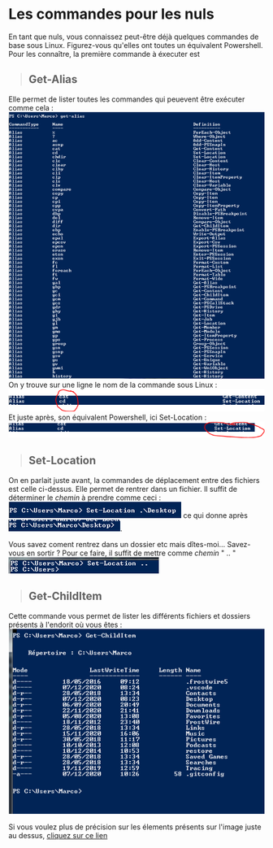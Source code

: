 # Les commandes  pour les nuls 

En tant que nuls, vous connaissez peut-être déjà quelques commandes de base sous Linux. Figurez-vous qu'elles ont toutes un équivalent Powershell.   
Pour les connaître, la première commande à éxecuter est    
>## Get-Alias 
   
Elle permet de lister toutes les commandes qui peuevent être exécuter comme cela : ![Get-Alias](https://github.com/taobourmaud/Linux_dossier/blob/main/Images/Get-Alias.PNG)   
On y trouve sur une ligne le nom de la commande sous Linux : ![nom_Linux](Images/Alias_linux.png)   
Et juste après, son équivalent Powershell, ici Set-Location : ![nom_pwsh](Images/Alias_pwsh.png)

>## Set-Location   
On en parlait juste avant, la commandes de déplacement entre des fichiers est celle ci-dessus. Elle permet de rentrer dans un fichier. Il suffit de déterminer le *chemin* à prendre comme ceci : ![Set-Location](Images/Set-Location.PNG) ce qui donne après ![Chemin](Images/Cheminnnn.PNG).

Vous savez coment rentrez dans un dossier etc mais dîtes-moi... Savez-vous en sortir ? Pour ce faire, il suffit de mettre comme *chemin* " .. "   
![Comeback](Images/Comeback.PNG)

>## Get-ChildItem


Cette commande vous permet de lister les différents fichiers et dossiers présents à l'endorit où vous êtes : ![ls](Images/Get-ChildItem.PNG)  

Si vous voulez plus de précision sur les élements présents sur l'image juste au dessus, [cliquez sur ce lien]()

